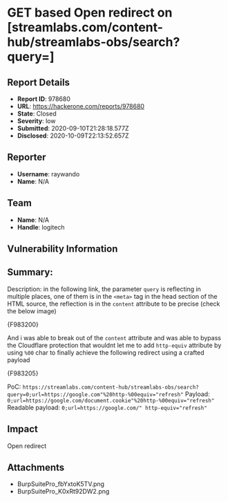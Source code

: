 # GET based Open redirect on [streamlabs.com/content-hub/streamlabs-obs/search?query=]

## Report Details
- **Report ID**: 978680
- **URL**: https://hackerone.com/reports/978680
- **State**: Closed
- **Severity**: low
- **Submitted**: 2020-09-10T21:28:18.577Z
- **Disclosed**: 2020-10-09T22:13:52.657Z

## Reporter
- **Username**: raywando
- **Name**: N/A

## Team
- **Name**: N/A
- **Handle**: logitech

## Vulnerability Information
## Summary:
Description: in the following link, the parameter `query` is reflecting in multiple places, one of them is in the `<meta>` tag in the head section of the HTML source, the reflection is in the `content` attribute to be precise (check the below image)

{F983200}

And i was able to break out of the `content` attribute and was able to bypass the Cloudflare protection that wouldnt let me to add `http-equiv` attribute by using `%00` char to finally achieve the following redirect using a crafted payload

{F983205}

PoC: `https://streamlabs.com/content-hub/streamlabs-obs/search?query=0;url=https://google.com"%20http-%00equiv="refresh"`
Payload: `0;url=https://google.com/document.cookie"%20http-%00equiv="refresh"` 
Readable payload: `0;url=https://google.com/" http-equiv="refresh"`

## Impact

Open redirect

## Attachments
- BurpSuitePro_fbYxtoK5TV.png
- BurpSuitePro_K0xRt92DW2.png
